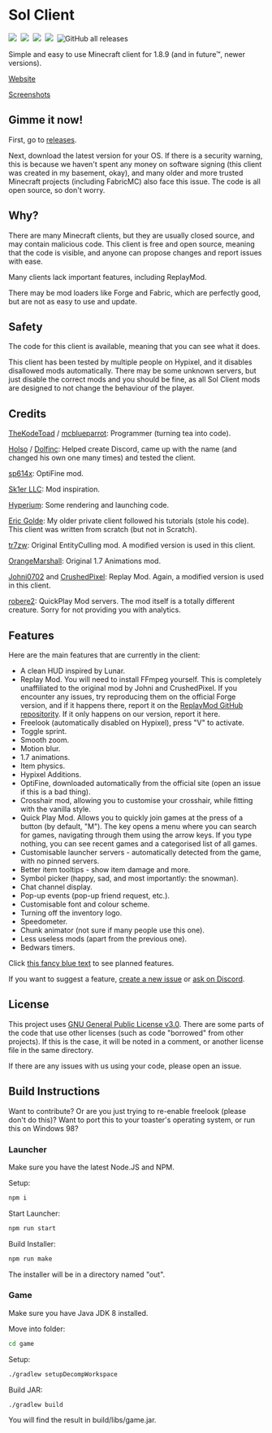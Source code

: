 # Sol Client


<a href="https://github.com/Sol-Client/Client/actions/workflows/build.yml"><img src="https://img.shields.io/github/workflow/status/Sol-Client/Client/build?style=for-the-badge&logo=github&logoColor=white"/></a>&nbsp;
<img src="https://img.shields.io/static/v1?label=you%20didn%27t&message=ask%20for%20this&color=blue&style=for-the-badge"/>&nbsp;
<img src="https://img.shields.io/static/v1?label=minecraft&message=1.8.9&color=brightgreen&style=for-the-badge"/>&nbsp;
<a href="https://discord.gg/QFDGDhcFqu"><img src="https://img.shields.io/discord/886561982872977408?color=5662F6&label=discord&logo=discord&logoColor=white&style=for-the-badge"/></a>&nbsp;
![GitHub all releases](https://img.shields.io/github/downloads/Sol-Client/Client/total?label=Downloads&style=for-the-badge)&nbsp;

Simple and easy to use Minecraft client for 1.8.9 (and in future™, newer versions).

[Website](https://sol-client.github.io/)

[Screenshots](assets/screenshots/README.md)

## Gimme it now!
First, go to [releases](https://github.com/Sol-Client/Client/releases).

Next, download the latest version for your OS. If there is a security warning, this is because we haven't spent any money on software signing (this client was created in my basement, okay), and many older and more trusted Minecraft projects (including FabricMC) also face this issue. The code is all open source, so don't worry.

## Why?
There are many Minecraft clients, but they are usually closed source, and may contain malicious code. This client is free and open source, meaning that the code is visible, and anyone can propose changes and report issues with ease.

Many clients lack important features, including ReplayMod.

There may be mod loaders like Forge and Fabric, which are perfectly good, but are not as easy to use and update.

## Safety
The code for this client is available, meaning that you can see what it does.

This client has been tested by multiple people on Hypixel, and it disables disallowed mods automatically. There may be some unknown servers, but just disable the correct mods and you should be fine, as all Sol Client mods are designed to not change the behaviour of the player.

## Credits
[TheKodeToad](https://github.com/TheKodeToad) / [mcblueparrot](https://mine.ly/mcblueparrot.1): Programmer (turning tea into code).

[Holso](https://github.com/Holso) / [Dolfinc](https://mine.ly/Dolfinc.1): Helped create Discord, came up with the name (and changed his own one many times) and tested the client.

[sp614x](https://github.com/sp614x): OptiFine mod.

[Sk1er LLC](https://github.com/Sk1erLLC): Mod inspiration.

[Hyperium](https://github.com/HyperiumClient/Hyperium): Some rendering and launching code.

[Eric Golde](https://www.youtube.com/c/egold555): My older private client followed his tutorials (stole his code). This client was written from scratch (but not in Scratch).

[tr7zw](https://github.com/tr7zw/EntityCulling): Original EntityCulling mod. A modified version is used in this client.

[OrangeMarshall](https://namemc.com/profile/OrangeMarshall.1): Original 1.7 Animations mod.

[Johni0702](https://github.com/Johni0702) and [CrushedPixel](https://github.com/CrushedPixel): Replay Mod. Again, a modified version is used in this client.

[robere2](https://github.com/robere2): QuickPlay Mod servers. The mod itself is a totally different creature. Sorry for not providing you with analytics.

## Features

Here are the main features that are currently in the client:

- A clean HUD inspired by Lunar.
- Replay Mod. You will need to install FFmpeg yourself. This is completely unaffiliated to the original mod by Johni and CrushedPixel. If you encounter any issues, try reproducing them on the official Forge version, and if it happens there, report it on the [ReplayMod GitHub repositority](https://github.com/ReplayMod/ReplayMod). If it only happens on our version, report it here.
- Freelook (automatically disabled on Hypixel), press "V" to activate.
- Toggle sprint.
- Smooth zoom.
- Motion blur.
- 1.7 animations.
- Item physics.
- Hypixel Additions.
- OptiFine, downloaded automatically from the official site (open an issue if this is a bad thing).
- Crosshair mod, allowing you to customise your crosshair, while fitting with the vanilla style.
- Quick Play Mod. Allows you to quickly join games at the press of a button (by default, "M"). The key opens a menu where you can search for games, navigating through them using the arrow keys. If you type nothing, you can see recent games and a categorised list of all games.
- Customisable launcher servers - automatically detected from the game, with no pinned servers.
- Better item tooltips - show item damage and more.
- Symbol picker (happy, sad, and most importantly: the snowman).
- Chat channel display.
- Pop-up events (pop-up friend request, etc.).
- Customisable font and colour scheme.
- Turning off the inventory logo.
- Speedometer.
- Chunk animator (not sure if many people use this one).
- Less useless mods (apart from the previous one).
- Bedwars timers.

Click [this fancy blue text](https://github.com/Sol-Client/Client/projects/1) to see planned features.

If you want to suggest a feature, [create a new issue](https://github.com/Sol-Client/Client/issues/new) or [ask on Discord](https://discord.gg/QFDGDhcFqu).

## License
This project uses [GNU General Public License v3.0](LICENSE). There are some parts of the code that use other licenses (such as code "borrowed" from other projects). If this is the case, it will be noted in a comment, or another license file in the same directory.

If there are any issues with us using your code, please open an issue.

## Build Instructions

Want to contribute? Or are you just trying to re-enable freelook (please don't do this)? Want to port this to your toaster's operating system, or run this on Windows 98?

### Launcher

Make sure you have the latest Node.JS and NPM.

Setup:
```sh
npm i
```

Start Launcher:
```sh
npm run start
```

Build Installer:
```sh
npm run make
```
The installer will be in a directory named "out".

### Game

Make sure you have Java JDK 8 installed.

Move into folder:
```sh
cd game
```

Setup:
```sh
./gradlew setupDecompWorkspace
```

Build JAR:
```sh
./gradlew build
```
You will find the result in build/libs/game.jar.

